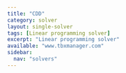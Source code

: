 ```yaml
---
title: "CDD"
category: solver
layout: single-solver
tags: [Linear programming solver]
excerpt: "Linear programming solver"
available: "www.tbxmanager.com"
sidebar:
  nav: "solvers"
---
```

